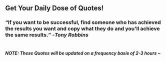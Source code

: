 ## Get Your Daily Dose of Quotes!
### <q>If you want to be successful, find someone who has achieved the results you want and copy what they do and you'll achieve the same results.</q> -<em>Tony Robbins</em> <br><br>
##### NOTE: These Quotes will be updated on a frequency basis of 2-3 hours ~
